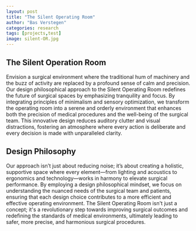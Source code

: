 ```yaml
---
layout: post
title: "The Silent Operating Room"
author: "Bas Verstegen"
categories: research
tags: [projects,test]
image: silent-OR.jpg
---
```


## The Silent Operation Room
Envision a surgical environment where the traditional hum of machinery and the buzz of activity are replaced by a profound sense of calm and precision. Our design philosophical approach to the Silent Operating Room redefines the future of surgical spaces by emphasizing tranquility and focus. By integrating principles of minimalism and sensory optimization, we transform the operating room into a serene and orderly environment that enhances both the precision of medical procedures and the well-being of the surgical team. This innovative design reduces auditory clutter and visual distractions, fostering an atmosphere where every action is deliberate and every decision is made with unparalleled clarity.

## Design Philosophy
Our approach isn’t just about reducing noise; it’s about creating a holistic, supportive space where every element—from lighting and acoustics to ergonomics and technology—works in harmony to elevate surgical performance. By employing a design philosophical mindset, we focus on understanding the nuanced needs of the surgical team and patients, ensuring that each design choice contributes to a more efficient and effective operating environment. The Silent Operating Room isn't just a concept; it's a revolutionary step towards improving surgical outcomes and redefining the standards of medical environments, ultimately leading to safer, more precise, and harmonious surgical procedures.
